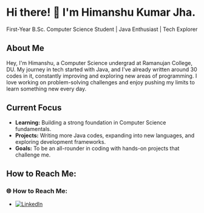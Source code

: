 # Hi there! 👋 I'm Himanshu Kumar Jha.
First-Year B.Sc. Computer Science Student | Java Enthusiast | Tech Explorer

## About Me
Hey, I'm Himanshu, a Computer Science undergrad at Ramanujan College, DU.
My journey in tech started with Java, and I've already written around 30 codes in it, constantly improving and exploring new areas of programming.
I love working on problem-solving challenges and enjoy pushing my limits to learn something new every day.

## Current Focus
- **Learning:** Building a strong foundation in Computer Science fundamentals.
- **Projects:** Writing more Java codes, expanding into new languages, and exploring development frameworks.
- **Goals:** To be an all-rounder in coding with hands-on projects that challenge me.

## How to Reach Me:
### 🌐 How to Reach Me:
- [![LinkedIn](https://img.shields.io/badge/LinkedIn-blue?style=flat&logo=linkedin)](linkedin.com/in/himanshu-jha-3808452b3)
